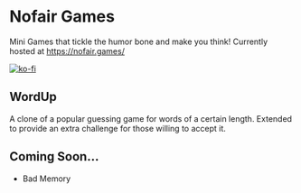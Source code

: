 # Nofair Games
Mini Games that tickle the humor bone and make you think! Currently hosted at https://nofair.games/

[![ko-fi](https://ko-fi.com/img/githubbutton_sm.svg)](https://ko-fi.com/X8X2PD3JW)

## WordUp
A clone of a popular guessing game for words of a certain length. Extended to provide an extra challenge for those willing to accept it.

## Coming Soon...
- Bad Memory
